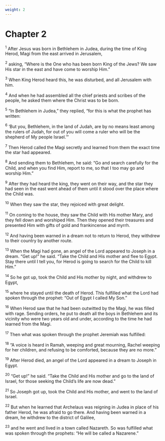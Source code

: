 ```yaml
---
weight: 2
---
```


# Chapter 2

<sup>1</sup> After Jesus was born in Bethlehem in Judea, during the time of King Herod, Magi from the east arrived in Jerusalem, 

<sup>2</sup> asking, “Where is the One who has been born King of the Jews? We saw His star in the east and have come to worship Him.” 

<sup>3</sup> When King Herod heard this, he was disturbed, and all Jerusalem with him. 

<sup>4</sup> And when he had assembled all the chief priests and scribes of the people, he asked them where the Christ was to be born. 

<sup>5</sup> “In Bethlehem in Judea,” they replied, “for this is what the prophet has written: 

<sup>6</sup> ‘But you, Bethlehem, in the land of Judah, are by no means least among the rulers of Judah, for out of you will come a ruler who will be the shepherd of My people Israel.’” 

<sup>7</sup> Then Herod called the Magi secretly and learned from them the exact time the star had appeared. 

<sup>8</sup> And sending them to Bethlehem, he said: “Go and search carefully for the Child, and when you find Him, report to me, so that I too may go and worship Him.” 

<sup>9</sup> After they had heard the king, they went on their way, and the star they had seen in the east went ahead of them until it stood over the place where the Child was. 

<sup>10</sup> When they saw the star, they rejoiced with great delight. 

<sup>11</sup> On coming to the house, they saw the Child with His mother Mary, and they fell down and worshiped Him. Then they opened their treasures and presented Him with gifts of gold and frankincense and myrrh. 

<sup>12</sup> And having been warned in a dream not to return to Herod, they withdrew to their country by another route. 

<sup>13</sup> When the Magi had gone, an angel of the Lord appeared to Joseph in a dream. “Get up!” he said. “Take the Child and His mother and flee to Egypt. Stay there until I tell you, for Herod is going to search for the Child to kill Him.” 

<sup>14</sup> So he got up, took the Child and His mother by night, and withdrew to Egypt, 

<sup>15</sup> where he stayed until the death of Herod. This fulfilled what the Lord had spoken through the prophet: “Out of Egypt I called My Son.” 

<sup>16</sup> When Herod saw that he had been outwitted by the Magi, he was filled with rage. Sending orders, he put to death all the boys in Bethlehem and its vicinity who were two years old and under, according to the time he had learned from the Magi. 

<sup>17</sup> Then what was spoken through the prophet Jeremiah was fulfilled: 

<sup>18</sup> “A voice is heard in Ramah, weeping and great mourning, Rachel weeping for her children, and refusing to be comforted, because they are no more.” 

<sup>19</sup> After Herod died, an angel of the Lord appeared in a dream to Joseph in Egypt. 

<sup>20</sup> “Get up!” he said. “Take the Child and His mother and go to the land of Israel, for those seeking the Child’s life are now dead.” 

<sup>21</sup> So Joseph got up, took the Child and His mother, and went to the land of Israel. 

<sup>22</sup> But when he learned that Archelaus was reigning in Judea in place of his father Herod, he was afraid to go there. And having been warned in a dream, he withdrew to the district of Galilee, 

<sup>23</sup> and he went and lived in a town called Nazareth. So was fulfilled what was spoken through the prophets: “He will be called a Nazarene.” 


